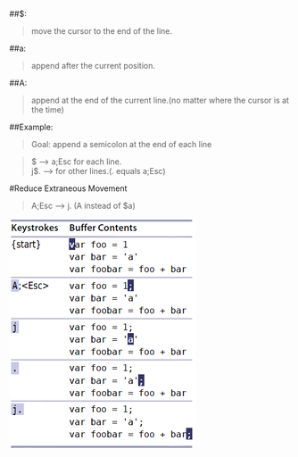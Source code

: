 ##$:  
>move the cursor to the end of the line.  
  
##a:  
>append after the current position.  
  
##A:  
>append at the end of the current line.(no matter where the cursor is at the time)
   
##Example:  
>Goal: append a semicolon at the end of each line  
  
>$ --> a;Esc for each line.   
>j$. --> for other lines.(. equals a;Esc)  
  
#Reduce Extraneous Movement  
>A;Esc --> j. (A instead of $a)  
  
![tip2](images/tip2.png)
